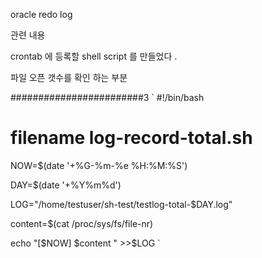 oracle redo log 

관련 내용 

crontab 에 등록할 shell script 를 만들었다 .

파일 오픈 갯수를 확인 하는 부분 


########################3
`
#!/bin/bash
 
# filename log-record-total.sh
 
NOW=$(date '+%G-%m-%e %H:%M:%S')
 
DAY=$(date  '+%Y%m%d')
 
LOG="/home/testuser/sh-test/testlog-total-$DAY.log"
 
content=$(cat /proc/sys/fs/file-nr)
 
echo "[$NOW] $content " >>$LOG
`